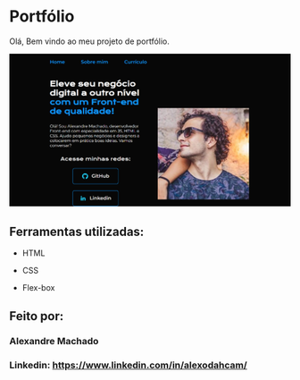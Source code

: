 # Portfólio 

Olá, Bem vindo ao meu projeto de portfólio.

![image](portfolio.png)

## Ferramentas utilizadas:

* HTML

* CSS

* Flex-box

## Feito por:

### Alexandre Machado

### Linkedin: https://www.linkedin.com/in/alexodahcam/
